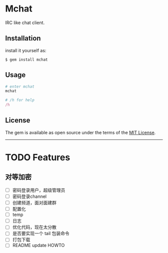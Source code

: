 # Mchat

IRC like chat client.

## Installation


install it yourself as:

    $ gem install mchat

## Usage

```ruby
# enter mchat 
mchat

# /h for help
/h
```

## License

The gem is available as open source under the terms of the [MIT License](https://opensource.org/licenses/MIT).



----

# TODO Features

## 对等加密

* [ ] 密码登录用户，超级管理员
* [ ] 密码登录channel
* [ ] 创建频道，面对面建群
* [ ] 配置化
* [ ] temp
* [ ] 日志
* [ ] 优化代码，现在太分散
* [ ] 是否要实现一个 tail 包装命令
* [ ] 打包下载
* [ ] README update HOWTO